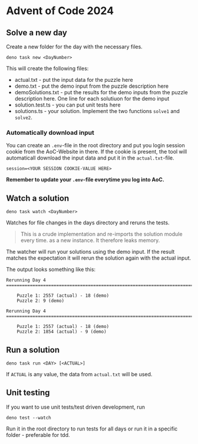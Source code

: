 Advent of Code 2024
===================

## Solve a new day

Create a new folder for the day with the necessary files.

```shell
deno task new <DayNumber>
```

This will create the following files:

* actual.txt - put the input data for the puzzle here
* demo.txt - put the demo input from the puzzle description here
* demoSolutions.txt - put the results for the demo inputs from the puzzle description here. One line for each solutiuon for the demo input
* solution.test.ts - you can put unit tests here
* solutions.ts - your solution. Implement the two functions `solve1` and `solve2`.

### Automatically download input

You can create an `.env`-file in the root directory and put you login session cookie
from the AoC-Website in there. If the cookie is present, the tool will automaticall download
the input data and put it in the `actual.txt`-file.

```
session=<YOUR SESSION COOKIE-VALUE HERE>
```

**Remember to update your `.env`-file everytime you log into AoC.**


## Watch a solution

```shell
deno task watch <DayNumber>
```

Watches for file changes in the days directory and reruns the tests.

> This is a crude implementation and re-imports the solution module every time. 
> as a new instance. It therefore leaks memory.

The watcher will run your solutions using the demo input. If the result matches the
expectation it will rerun the solution again with the actual input.

The output looks something like this:

```
Rerunning Day 4
===================================================================================

    Puzzle 1: 2557 (actual) - 18 (demo)
    Puzzle 2: 9 (demo)

Rerunning Day 4
===================================================================================

    Puzzle 1: 2557 (actual) - 18 (demo)
    Puzzle 2: 1854 (actual) - 9 (demo)

```

## Run a solution

```shell
deno task run <DAY> [<ACTUAL>]
```

If `ACTUAL` is any value, the data from `actual.txt` will be used.

## Unit testing

If you want to use unit tests/test driven development, run 

```shell
deno test --watch
```

Run it in the root directory to run tests for all days or run it in a specific folder -
preferable for tdd.
